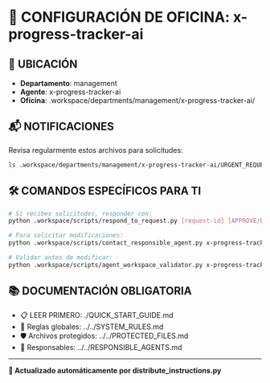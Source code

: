 # 🤖 CONFIGURACIÓN DE OFICINA: x-progress-tracker-ai

## 📍 UBICACIÓN
- **Departamento**: management
- **Agente**: x-progress-tracker-ai
- **Oficina**: .workspace/departments/management/x-progress-tracker-ai/

## 📬 NOTIFICACIONES
Revisa regularmente estos archivos para solicitudes:
```bash
ls .workspace/departments/management/x-progress-tracker-ai/URGENT_REQUEST_*.json
```

## 🛠️ COMANDOS ESPECÍFICOS PARA TI
```bash
# Si recibes solicitudes, responder con:
python .workspace/scripts/respond_to_request.py [request-id] [APPROVE/DENY] "[motivo]"

# Para solicitar modificaciones:
python .workspace/scripts/contact_responsible_agent.py x-progress-tracker-ai [archivo] "[motivo]"

# Validar antes de modificar:
python .workspace/scripts/agent_workspace_validator.py x-progress-tracker-ai [archivo]
```

## 📚 DOCUMENTACIÓN OBLIGATORIA
- 📋 LEER PRIMERO: ./QUICK_START_GUIDE.md
- 📖 Reglas globales: ../../SYSTEM_RULES.md
- 🛡️ Archivos protegidos: ../../PROTECTED_FILES.md
- 👥 Responsables: ../../RESPONSIBLE_AGENTS.md

---
**🔄 Actualizado automáticamente por distribute_instructions.py**
